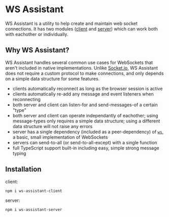 # WS Assistant

WS Assistant is a utility to help create and maintain web socket connections.  It has two modules ([client](https://www.npmjs.com/package/ws-assistant-client) and [server](https://www.npmjs.com/package/ws-assistant-client)) which can work both with eachother or individually.

## Why WS Assistant?

WS Assistant handles several common use cases for WebSockets that aren't included in native implementations.  Unlike [Socket.io](https://www.npmjs.com/package/socket.io), WS Assistant does not require a custom protocol to make connections, and only depends on a simple data structure for some features.

- clients automatically reconnect as long as the browser session is active
- clients automatically re-add any message and event listeners when reconnecting
- both server and client can listen-for and send-messages-of a certain "type"
- both server and client can operate independantly of eachother; using message-types only requires a simple data structure; using a different data structure will not raise any errors
- server has a single dependency (included as a peer-dependency) of [`ws`](https://www.npmjs.com/package/ws), a basic, small implementation of WebSockets
- servers can send-to-all (or send-to-all-except) with a single function
- full TypeScript support built-in including easy, simple strong message typing

## Installation

client:

`npm i ws-assistant-client`

server:

`npm i ws-assistant-server`

